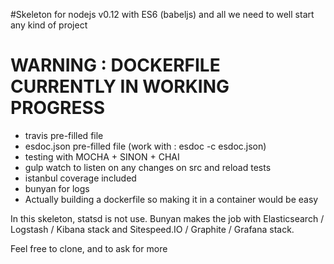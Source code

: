 #Skeleton for nodejs v0.12 with ES6 (babeljs) and all we need to well start any kind of project
# WARNING : DOCKERFILE CURRENTLY IN WORKING PROGRESS

- travis pre-filled file
- esdoc.json pre-filled file (work with : esdoc -c esdoc.json)
- testing with MOCHA + SINON + CHAI
- gulp watch to listen on any changes on src and reload tests
- istanbul coverage included
- bunyan for logs
- Actually building a dockerfile so making it in a container would be easy

In this skeleton, statsd is not use. Bunyan makes the job with Elasticsearch / Logstash / Kibana stack and Sitespeed.IO / Graphite / Grafana stack.

Feel free to clone, and to ask for more
